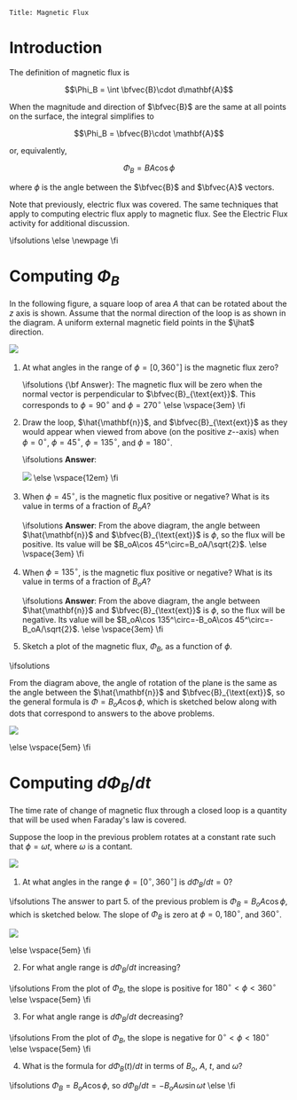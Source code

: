 ```mdextension
Title: Magnetic Flux
```

# Introduction

The definition of magnetic flux is

$$\Phi_B = \int \bfvec{B}\cdot d\mathbf{A}$$

When the magnitude and direction of $\bfvec{B}$ are the same at all points on the surface, the integral simplifies to 

$$\Phi_B = \bfvec{B}\cdot \mathbf{A}$$

or, equivalently,

$$\Phi_B = BA\cos\phi$$

where $\phi$ is the angle between the $\bfvec{B}$ and $\bfvec{A}$ vectors.

Note that previously, electric flux was covered. The same techniques that apply to computing electric flux apply to magnetic flux. See the Electric Flux activity for additional discussion.

\ifsolutions
\else
\newpage
\fi

# Computing $\Phi_B$

In the following figure, a square loop of area $A$ that can be rotated about the $z$ axis is shown. Assume that the normal direction of the loop is as shown in the diagram. A uniform external magnetic field points in the $\jhat$ direction.

<img src="figures/Square_I.svg"/>

1. At what angles in the range of $\phi=[0,360^\circ]$ is the magnetic flux zero?

   \ifsolutions
   {\bf Answer}: The magnetic flux will be zero when the normal vector is perpendicular to  $\bfvec{B}_{\text{ext}}$. This corresponds to $\phi = 90^\circ$ and $\phi = 270^\circ$
   \else
   \vspace{3em}
   \fi

2. Draw the loop, $\hat{\mathbf{n}}$, and $\bfvec{B}_{\text{ext}}$ as they would appear when viewed from above (on the positive $z$--axis) when $\phi=0^\circ$, $\phi=45^\circ$, $\phi=135^\circ$, and $\phi=180^\circ$.

   \ifsolutions
   **Answer**:

   <img src="figures/Square_I_Solution_A.svg"/>
   \else
   \vspace{12em}
   \fi

3. When $\phi=45^\circ$, is the magnetic flux positive or negative? What is its value in terms of a fraction of $B_oA$?

   \ifsolutions
   **Answer**: From the above diagram, the angle between $\hat{\mathbf{n}}$ and $\bfvec{B}_{\text{ext}}$ is $\phi$, so the flux will be positive. Its value will be $B_oA\cos 45^\circ=B_oA/\sqrt{2}$.
   \else
   \vspace{3em}
   \fi

4. When $\phi=135^\circ$, is the magnetic flux positive or negative? What is its value in terms of a fraction of $B_oA$?

   \ifsolutions
    **Answer**: From the above diagram, the angle between $\hat{\mathbf{n}}$ and $\bfvec{B}_{\text{ext}}$ is $\phi$, so the flux will be negative. Its value will be $B_oA\cos 135^\circ=-B_oA\cos 45^\circ=-B_oA/\sqrt{2}$.
  \else
  \vspace{3em}
  \fi

5. Sketch a plot of the magnetic flux, $\Phi_B$, as a function of $\phi$.

  \ifsolutions

   From the diagram above, the angle of rotation of the plane is the same as the angle between the  $\hat{\mathbf{n}}$ and $\bfvec{B}_{\text{ext}}$, so the general formula is $\Phi=B_oA\cos\phi$, which is sketched below along with dots that correspond to answers to the above problems.

   <img src="figures/Square_I_Solution_B.svg"/>

  \else
  \vspace{5em}
  \fi

# Computing $d\Phi_B/dt$

The time rate of change of magnetic flux through a closed loop is a quantity that will be used when Faraday's law is covered.

Suppose the loop in the previous problem rotates at a constant rate such that $\phi=\omega t$, where $\omega$ is a contant.

<img src="figures/Square_I.svg"/>

1. At what angles in the range $\phi=[0^\circ, 360^\circ]$ is $d\Phi_B/dt=0$?

  \ifsolutions
  The answer to part 5. of the previous problem is $\Phi_B=B_oA\cos\phi$, which is sketched below. The slope of $\Phi_B$ is zero at $\phi = 0, 180^\circ$, and $360^\circ$.

  <img src="figures/Square_I_Solution_B.svg"/>

  \else
  \vspace{5em}
  \fi

2. For what angle range is $d\Phi_B/dt$ increasing?

  \ifsolutions
  From the plot of $\Phi_B$, the slope is positive for $180^\circ \lt \phi \lt 360^\circ$
  \else
  \vspace{5em}
  \fi

3. For what angle range is $d\Phi_B/dt$ decreasing?

  \ifsolutions
  From the plot of $\Phi_B$, the slope is negative for $0^\circ \lt \phi \lt 180^\circ$
  \else
  \vspace{5em}
  \fi

4. What is the formula for $d\Phi_B(t)/dt$ in terms of $B_o$, $A$, $t$, and $\omega$?

  \ifsolutions
  $\Phi_B=B_oA\cos\phi$, so $d\Phi_B/dt = -B_oA\omega\sin\omega t$
  \else
  \fi

